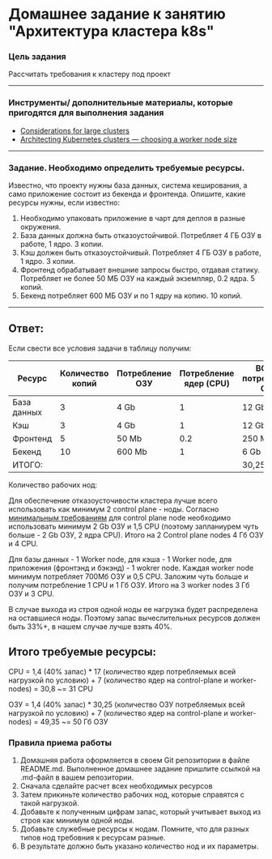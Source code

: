 # Домашнее задание к занятию "Архитектура кластера k8s"

### Цель задания

Рассчитать требования к кластеру под проект   

------

### Инструменты/ дополнительные материалы, которые пригодятся для выполнения задания

- [Considerations for large clusters](https://kubernetes.io/docs/setup/best-practices/cluster-large/)
- [Architecting Kubernetes clusters — choosing a worker node size](https://learnk8s.io/kubernetes-node-size)

------

### Задание. Необходимо определить требуемые ресурсы. 
Известно, что проекту нужны база данных, система кеширования, а само приложение состоит из бекенда и фронтенда. Опишите, какие ресурсы нужны, если известно:

1. Необходимо упаковать приложение в чарт для деплоя в разные окружения. 
2. База данных должна быть отказоустойчивой. Потребляет 4 ГБ ОЗУ в работе, 1 ядро. 3 копии. 
3. Кэш должен быть отказоустойчивый. Потребляет 4 ГБ ОЗУ в работе, 1 ядро. 3 копии. 
4. Фронтенд обрабатывает внешние запросы быстро, отдавая статику. Потребляет не более 50 МБ ОЗУ на каждый экземпляр, 0.2 ядра. 5 копий. 
5. Бекенд потребляет 600 МБ ОЗУ и по 1 ядру на копию. 10 копий.

----
## Ответ: 

Если свести все условия задачи в таблицу получим: 

| Ресурс      | Количество копий | Потребление ОЗУ  | Потребление ядер (CPU) | ВСЕГО потребление ОЗУ | ВСЕГО потребление ядер |
|-------------|------------------|---------------------|------------------------|-----------------------|------------------------|
| База данных | 3                | 4 Gb                | 1                      | 12 Gb                 | 3                      |
| Кэш         | 3                | 4 Gb                | 1                      | 12   Gb               | 3                      |
| Фронтенд    | 5                | 50 Mb               | 0.2                    | 250 Mb                | 1                      |
| Бекенд      | 10               | 600 Mb              | 1                      | 6 Gb                  | 10                     |
| ИТОГО:      |               |             |                | 30,25 Gb              | 17                     |

Количество рабочих нод: 

Для обеспечение отказоусточивости кластера лучше всего использовать как минимум 2 control plane - ноды. Согласно [минимальным требованиям](https://docs.kublr.com/installation/hardware-recommendation/) для control plane node необходимо использовать минимум 2 Gb ОЗУ и 1,5 CPU (поэтому запланиурем чуть больше - 2 Gb ОЗУ, 2 ядра CPU).
Итого на 2 Control plane nodes 4 Гб ОЗУ и 4 CPU.

Для базы данных - 1 Worker node, для кэша - 1 Worker node, для приложения (фронтэнд и бэкэнд) - 1 wokrer node.
Каждая worker node минимум потребляет 700Мб ОЗУ и 0,5 CPU. Заложим чуть больше и получим потребление 1 CPU и 1 Гб ОЗУ. 
Итого на 3 worker nodes 3 Гб ОЗУ и 3 CPU.

В случае выхода из строя одной ноды ее нагрузка будет распределена на оставшиеся ноды. Поэтому запас вычеслительных ресурсов должен быть 33%+, в нашем случае лучше взять 40%. 

## Итого требуемые ресурсы: 

CPU = 1,4 (40% запас) * 17 (количество ядер потребляемых всей нагрузкой по условию) + 7 (количество ядер на control-plane и worker-nodes) = 30,8 ~= 31 CPU

ОЗУ = 1,4 (40% запас) * 30,25 (количество ОЗУ потребляемых всей нагрузкой по условию) + 7 (количество ядер на control-plane и worker-nodes) = 49,35 ~= 50 Гб ОЗУ






### Правила приема работы

1. Домашняя работа оформляется в своем Git репозитории в файле README.md. Выполненное домашнее задание пришлите ссылкой на .md-файл в вашем репозитории.
2. Сначала сделайте расчет всех необходимых ресурсов 
3. Затем прикиньте количество рабочих нод, которые справятся с такой нагрузкой. 
4. Добавьте к полученным цифрам запас, который учитывает выход из строя как минимум одной ноды. 
5. Добавьте служебные ресурсы к нодам. Помните, что для разных типов нод требовния к ресурсам разные. 
6. В результате должно быть указано количество нод и их параметры.
